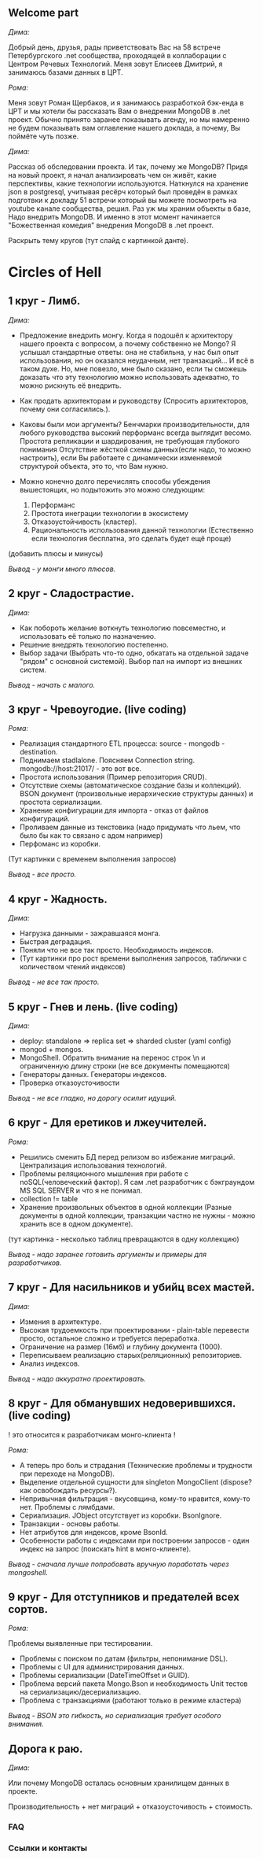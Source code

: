 ﻿## Welcome part

*Дима:*

Добрый день, друзья, рады приветствовать Вас на 58 встрече Петербургского .net сообщества, проходящей в коллаборации с Центром Речевых Технологий. 
Меня зовут Елисеев Дмитрий, я занимаюсь базами данных в ЦРТ. 

*Рома:*

Меня зовут Роман Щербаков, и я занимаюсь разработкой бэк-енда в ЦРТ и мы хотели бы рассказать Вам о внедрении MongoDB в .net проект. 
Обычно принято заранее показывать агенду, но мы намеренно не будем показывать вам оглавление нашего доклада, а почему, Вы поймёте чуть позже.

*Дима:*

Рассказ об обследовании проекта.
И так, почему же MongoDB? Придя на новый проект, я начал анализировать чем он живёт, какие перспективы, какие технологии используются. 
Наткнулся на хранение json в postgresql, учитывая ресёрч который был проведён в рамках подготвки к докладу 51 встречи который вы 
можете посмотреть на youtube канале сообщества, решил. Раз уж мы храним объекты в базе, Надо внедрить MongoDB. 
И именно в этот момент начинается "Божественная комедия" внедрения MongoDB в .net проект.

Раскрыть тему кругов (тут слайд с картинкой данте).

#  Circles of Hell

## 1 круг - Лимб. 

*Дима:*

- Предложение внедрить монгу. 
Когда я подошёл к архитектору нашего проекта с вопросом, а почему собственно не Mongo? 
Я услышал стандартные ответы: она не стабильна, у нас был опыт использования, но он оказался неудачным, нет транзакций... 
И всё в таком духе. Но, мне повезло, мне было сказано, если ты сможешь доказать что эту технологию можно 
использовать адекватно, то можно рискнуть её внедрить.

- Как продать архитекторам и руководству (Спросить архитекторов, почему они согласились.). 

- Каковы были мои аргументы? 
Бенчмарки производительности, для любого руководства высокий перформанс всегда выглядит весомо. 
Простота репликации и шардирования, не требующая глубокого понимания 
Отсутствие жёсткой схемы данных(если надо, то можно настроить), если Вы работаете с динамически изменяемой структурой объекта, это то, что Вам нужно.

- Можно конечно долго перечислять способы убеждения вышестоящих, но подытожить это можно следующим:

    1. Перформанс
    1. Простота инеграции технологии в экосистему
    1. Отказоустойчивость (кластер).
    1. Рациональность использования данной технологии (Естественно если технология бесплатна, это сделать будет ещё проще)

(добавить плюсы и минусы)

_Вывод - у монги много плюсов._

## 2 круг - Сладострастие.

*Дима:* 

- Как побороть желание воткнуть технологию повсеместно, и использовать её только по назначению.
- Решение внедрять технологию постепенно. 
- Выбор задачи (Выбрать что-то одно, обкатать на отдельной задаче "рядом" с основной системой).
Выбор пал на импорт из внешних систем.

_Вывод - начать с малого._

## 3 круг - Чревоугодие.  (live coding)

*Рома:*

- Реализация стандартного  ETL процесса: source - mongodb - destination. 
- Поднимаем stadlalone. Поясняем Connection string. mongodb://host:21017/ - это вот все.
- Простота использования (Пример репозитория CRUD).
- Отсутствие схемы (автоматическое создание базы и коллекций). 
BSON документ (произвольные иерархические структуры данных) и простота сериализации.
- Хранение конфигурации для импорта - отказ от файлов конфигураций. 
- Проливаем данные из текстовика (надо придумать что льем, что было бы как то связано с адом например)
- Перфоманс из коробки.

(Тут картинки с временем выполнения запросов)

_Вывод - все просто._

## 4 круг - Жадность.

*Дима:*

- Нагрузка данными - зажравшаяся монга.
- Быстрая деградация.
- Поняли что не все так просто. Необходимость индексов.
- (Тут картинки про рост времени выполнения запросов, таблички с количеством чтений индексов)

_Вывод - не все так просто._

## 5 круг - Гнев и лень.  (live coding)

*Дима:*

- deploy: standalone => replica set => sharded cluster (yaml config)
- mongod + mongos.
- MongoShell. Обратить внимание на перенос строк \n и ограниченную длину строки (не все документы помещаются)
- Генераторы данных. Генераторы индексов.
- Проверка отказоусточивости

_Вывод - не все гладко, но дорогу осилит идущий._


## 6 круг - Для еретиков и лжеучителей.

*Рома:*

- Решились сменить БД перед релизом во избежание миграций.
Централизация использования технологий.
- Проблемы реляционного мышления при работе с noSQL(человеческий фактор).
Я сам .net разработчик с бэкграундом MS SQL SERVER и что я не понимал.
- collection != table
- Хранение произвольных объектов в одной коллекции 
(Разные документы в одной коллекции, транзакции частно не нужны - можно хранить все в одном документе).

(тут картинка - несколько таблиц превращаются в одну коллекцию)

_Вывод - надо заранее готовить аргументы и примеры для разработчиков._

## 7 круг - Для насильников и убийц всех мастей.

*Дима:*

- Измения в архитектуре.
- Высокая трудоемкость при проектировании - plain-table перевести просто, остальное сложно и требуется переработка. 
- Ограничение на размер (16мб) и глубину документа (1000).
- Переписываем реализацию старых(реляционных) репозиториев.
- Анализ индексов.

_Вывод - надо аккуратно проектировать._

## 8 круг - Для обманувших недоверившихся. (live coding)
! это относится к разработчикам монго-клиента !

*Рома:*

- А теперь про боль и страдания (Технические проблемы и трудности при переходе на MongoDB).
- Выделение отдельной сущности для singleton MongoClient (dispose? как освобождать ресурсы?).
- Непривычная фильтрация - вкусовщина, кому-то нравится, кому-то нет. Проблемы с лямбдами.
- Сериализация. JObject отсутствует из коробки. BsonIgnore.
- Транзакции - основы работы.
- Нет атрибутов для индексов, кроме BsonId.
- Особенности работы с индексами при построении запросов - один индекс на запрос (поискать hint в монго-клиенте).

_Вывод - сначала лучше попробовать вручную поработать через mongoshell._

## 9 круг - Для отступников и предателей всех сортов.

*Рома:*

Проблемы выявленные при тестировании.
- Проблемы с поиском по датам (фильтры, непонимание DSL).
- Проблемы с UI для администрирования данных.
- Проблемы сериализации (DateTimeOffset и GUID). 
- Проблема версий пакета Mongo.Bson и необходимость Unit тестов на сериализацию/десериализацию.
- Проблема с транзакциями (работают только в режиме кластера)

_Вывод - BSON это гибкость, но сериализация требует особого внимания._

## Дорога к раю.

*Дима:*

Или почему MongoDB осталась основным хранилищем данных в проекте.

Производительность + нет миграций + отказоусточивость + стоимость.

### FAQ

### Ссылки и контакты



















